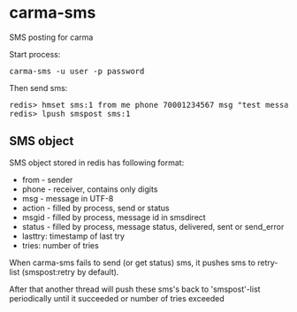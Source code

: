 carma-sms
=========

SMS posting for carma

Start process:
<pre>
carma-sms -u user -p password
</pre>

Then send sms:
<pre>
redis&gt; hmset sms:1 from me phone 70001234567 msg "test message"
redis&gt; lpush smspost sms:1
</pre>

SMS object
----------

SMS object stored in redis has following format:

* from - sender
* phone - receiver, contains only digits
* msg - message in UTF-8
* action - filled by process, send or status
* msgid - filled by process, message id in smsdirect
* status - filled by process, message status, delivered, sent or send_error
* lasttry: timestamp of last try
* tries: number of tries

When carma-sms fails to send (or get status) sms, it pushes sms to retry-list (smspost:retry by default).

After that another thread will push these sms's back to 'smspost'-list periodically until it succeeded or number of tries exceeded
